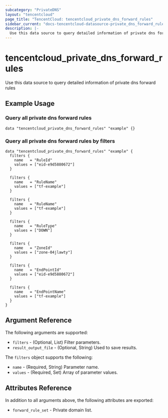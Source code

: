 ```yaml
---
subcategory: "PrivateDNS"
layout: "tencentcloud"
page_title: "TencentCloud: tencentcloud_private_dns_forward_rules"
sidebar_current: "docs-tencentcloud-datasource-private_dns_forward_rules"
description: |-
  Use this data source to query detailed information of private dns forward rules
---
```


# tencentcloud_private_dns_forward_rules

Use this data source to query detailed information of private dns forward rules

## Example Usage

### Query all private dns forward rules

```hcl
data "tencentcloud_private_dns_forward_rules" "example" {}
```

### Query all private dns forward rules by filters

```hcl
data "tencentcloud_private_dns_forward_rules" "example" {
  filters {
    name   = "RuleId"
    values = ["eid-e9d5880672"]
  }

  filters {
    name   = "RuleName"
    values = ["tf-example"]
  }

  filters {
    name   = "RuleName"
    values = ["tf-example"]
  }

  filters {
    name   = "RuleType"
    values = ["DOWN"]
  }

  filters {
    name   = "ZoneId"
    values = ["zone-04jlawty"]
  }

  filters {
    name   = "EndPointId"
    values = ["eid-e9d5880672"]
  }

  filters {
    name   = "EndPointName"
    values = ["tf-example"]
  }
}
```

## Argument Reference

The following arguments are supported:

* `filters` - (Optional, List) Filter parameters.
* `result_output_file` - (Optional, String) Used to save results.

The `filters` object supports the following:

* `name` - (Required, String) Parameter name.
* `values` - (Required, Set) Array of parameter values.

## Attributes Reference

In addition to all arguments above, the following attributes are exported:

* `forward_rule_set` - Private domain list.


